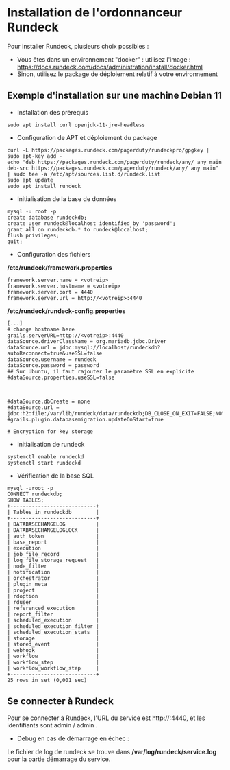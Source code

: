 # Installation de l'ordonnanceur Rundeck

Pour installer Rundeck, plusieurs choix possibles :
* Vous êtes dans un environnement "docker" : utilisez l'image : https://docs.rundeck.com/docs/administration/install/docker.html
* Sinon, utilisez le package de déploiement relatif à votre environnement

## Exemple d'installation sur une machine Debian 11

* Installation des prérequis 
```
sudo apt install curl openjdk-11-jre-headless
```

* Configuration de APT et déploiement du package
```
curl -L https://packages.rundeck.com/pagerduty/rundeckpro/gpgkey | sudo apt-key add -
echo "deb https://packages.rundeck.com/pagerduty/rundeck/any/ any main
deb-src https://packages.rundeck.com/pagerduty/rundeck/any/ any main" | sudo tee -a /etc/apt/sources.list.d/rundeck.list
sudo apt update
sudo apt install rundeck
```

* Initialisation de la base de données
```
mysql -u root -p
create database rundeckdb;
create user rundeck@localhost identified by 'password';
grant all on rundeckdb.* to rundeck@localhost;
flush privileges;
quit;
```

* Configuration des fichiers

**/etc/rundeck/framework.properties**
```
framework.server.name = <votreip>
framework.server.hostname = <votreip>
framework.server.port = 4440
framework.server.url = http://<votreip>:4440
```

**/etc/rundeck/rundeck-config.properties**
```
[...]
# change hostname here
grails.serverURL=http://<votreip>:4440
dataSource.driverClassName = org.mariadb.jdbc.Driver
dataSource.url = jdbc:mysql://localhost/rundeckdb?autoReconnect=true&useSSL=false
dataSource.username = rundeck
dataSource.password = password
## Sur Ubuntu, il faut rajouter le paramètre SSL en explicite
#dataSource.properties.useSSL=false



#dataSource.dbCreate = none
#dataSource.url = jdbc:h2:file:/var/lib/rundeck/data/rundeckdb;DB_CLOSE_ON_EXIT=FALSE;NON_KEYWORDS=MONTH,HOUR,MINUTE,YEAR,SECONDS
#grails.plugin.databasemigration.updateOnStart=true

# Encryption for key storage
```

* Initialisation de rundeck
```
systemctl enable rundeckd
systemctl start rundeckd
```

* Vérification de la base SQL
```
mysql -uroot -p
CONNECT rundeckdb;
SHOW TABLES;
+----------------------------+
| Tables_in_rundeckdb        |
+----------------------------+
| DATABASECHANGELOG          |
| DATABASECHANGELOGLOCK      |
| auth_token                 |
| base_report                |
| execution                  |
| job_file_record            |
| log_file_storage_request   |
| node_filter                |
| notification               |
| orchestrator               |
| plugin_meta                |
| project                    |
| rdoption                   |
| rduser                     |
| referenced_execution       |
| report_filter              |
| scheduled_execution        |
| scheduled_execution_filter |
| scheduled_execution_stats  |
| storage                    |
| stored_event               |
| webhook                    |
| workflow                   |
| workflow_step              |
| workflow_workflow_step     |
+----------------------------+
25 rows in set (0,001 sec)
```

## Se connecter à Rundeck

Pour se connecter à Rundeck, l'URL du service est http://<votreip>:4440, et les identifiants sont admin / admin .

* Debug en cas de démarrage en échec :

Le fichier de log de rundeck se trouve dans **/var/log/rundeck/service.log** pour la partie démarrage du service.